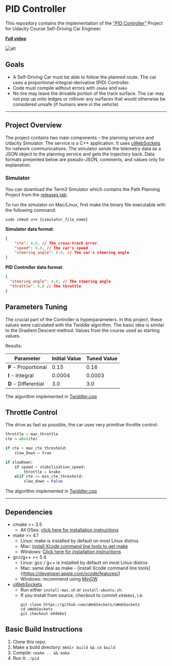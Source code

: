 # PID Controller

This repository contains the implementation of the ["PID Controller"]() Project for Udacity Course Self-Driving Car Engineer.

[**Full video**](https://www.youtube.com/watch?v=e9iFyyR1AEc)

![alt](./video_shortcut.gif)

## Goals

* A Self-Driving Car must be able to follow the planned route. The car uses a proportional–integral–derivative (PID) Controller.
* Code must compile without errors with ```cmake``` and ```make```
* No tire may leave the drivable portion of the track surface. The car may not pop up onto ledges or rollover any surfaces that would otherwise be considered unsafe (if humans were in the vehicle)


---
## Project Overview

The project contains two main components – the planning service and Udacity Simulator.
The service is a C++ application. It uses [uWebSockets](https://github.com/uWebSockets/uWebSockets) for network communications.
The simulator sends the telemetry data as a JSON object to the planning service and gets the trajectory back.
Data formats presented below are pseudo-JSON, comments, and values only for explanation.

### Simulator
You can download the Term3 Simulator which contains the Path Planning Project from the [releases tab](https://github.com/udacity/self-driving-car-sim/releases).

To run the simulator on Mac/Linux, first make the binary file executable with the following command:
```shell
sudo chmod u+x {simulator_file_name}
```

**Simulator data format**:

```json
{
	"cte": 0.0, // The cross-track error
	"speed": 0.0, // The car's speed
	"steering_angle": 0.0, // The car's steering angle
}
```

**PID Controller data format**:

```json
{
  "steering_angle": 0.0, // The steering angle
  "throttle": 0.0 // The throttle
}
```

## Parameters Tuning

The crucial part of the Controller is hyperparameters. In this project, these values were calculated with the Twiddle algorithm. The basic idea is similar to the Gradient Descent method. Values from the course used as starting values.

Results:

Parameter | Initial Value | Tuned Value
--- | --- | ---
**P** - Proportional | 0.15 | 0.16
**I** - Integral | 0.0004 | 0.0003
**D** - Differential | 3.0 | 3.0

The algorithm implemented in [Twiddler.cpp](./src/Twiddler.cpp)

## Throttle Control

The drive as fast as possible, the car uses very primitive throttle control:

```python
throttle = max_throttle
cte = abs(cte)

if cte > max_cte_threshold:
    slow_Down = true

if slowDown:
    if speed > stabilization_speed:
        throttle = brake
    elif cte <= min_cte_threshold:
        slow_down = False
```

The algorithm implemented in [Twiddler.cpp](./src/Throttle.cpp)

---

## Dependencies

* cmake >= 3.5
  * All OSes: [click here for installation instructions](https://cmake.org/install/)
* make >= 4.1
  * Linux: make is installed by default on most Linux distros
  * Mac: [install Xcode command line tools to get make](https://developer.apple.com/xcode/features/)
  * Windows: [Click here for installation instructions](http://gnuwin32.sourceforge.net/packages/make.htm)
* gcc/g++ >= 5.4
  * Linux: gcc / g++ is installed by default on most Linux distros
  * Mac: same deal as make - [install Xcode command line tools]((https://developer.apple.com/xcode/features/)
  * Windows: recommend using [MinGW](http://www.mingw.org/)
* [uWebSockets](https://github.com/uWebSockets/uWebSockets)
  * Run either `install-mac.sh` or `install-ubuntu.sh`.
  * If you install from source, checkout to commit `e94b6e1`, i.e.
    ```
    git clone https://github.com/uWebSockets/uWebSockets
    cd uWebSockets
    git checkout e94b6e1
    ```

## Basic Build Instructions

1. Clone this repo.
2. Make a build directory: `mkdir build && cd build`
3. Compile: `cmake .. && make`
4. Run it: `./pid`